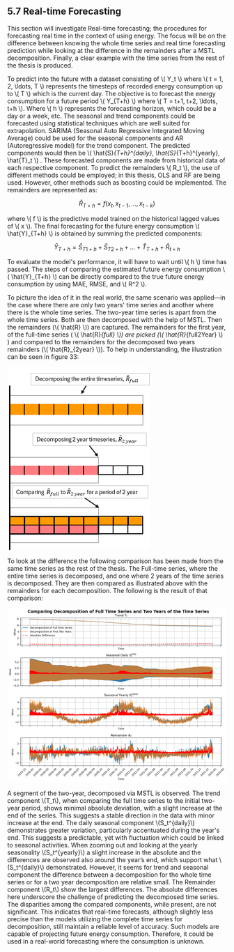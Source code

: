 <div>
  <script type="text/x-mathjax-config">
    MathJax = {
      tex: {
        inlineMath: [['$','$'], ['\\(','\\)']],
        displayMath: [['$$','$$'], ['\\[','\\]']]
      }
    };
  </script>
  <script type="text/javascript" id="MathJax-script" async
    src="https://cdn.jsdelivr.net/npm/mathjax@3/es5/tex-mml-chtml.js">
  </script>
</div>

## 5.7 Real-time Forecasting

This section will investigate Real-time forecasting; the procedures for forecasting real time in the context of using energy. The focus will be on the difference between knowing the whole time series and real time forecasting prediction while looking at the difference in the remainders after a MSTL decomposition. Finally, a clear example with the time series from the rest of the thesis is produced.

To predict into the future with a dataset consisting of \\( Y_t \\) where \\( t = 1, 2, \ldots, T \\) represents the timesteps of recorded energy consumption up to \\( T \\) which is the current day. The objective is to forecast the energy consumption for a future period \\( Y_{T+h} \\) where \\( T = t+1, t+2, \ldots, t+h \\). Where \\( h \\) represents the forecasting horizon, which could be a day or a week, etc. The seasonal and trend components could be forecasted using statistical techniques which are well suited for extrapolation. SARIMA (Seasonal Auto Regressive Integrated Moving Average) could be used for the seasonal components and AR (Autoregressive model) for the trend component. The predicted components would then be \\( \hat{S}_{T+h}^{daily}, \hat{S}_{T+h}^{yearly}, \hat{T}_t \\) . These forecasted components are made from historical data of each respective component. To predict the remainders \\( R_t \\), the use of different methods could be employed; in this thesis, OLS and RF are being used. However, other methods such as boosting could be implemented. The remainders are represented as:

$$ \hat{R}_{T+h} = f(x_t, x_{t-1}, \ldots, x_{t-k}) $$

where \\( f \\) is the predictive model trained on the historical lagged values of \\( x \\). The final forecasting for the future energy consumption \\( \hat{Y}_{T+h} \\) is obtained by summing the predicted components:

$$ \hat{Y}_{T+h} = \hat{S}_{T1+h} + \hat{S}_{T2+h} + \ldots + \hat{T}_{T+h} + \hat{R}_{t+h} $$

To evaluate the model's performance, it will have to wait until \\( h \\) time has passed. The steps of comparing the estimated future energy consumption \\( \hat{Y}_{T+h} \\) can be directly compared to the true future energy consumption by using MAE, RMSE, and \\( R^2 \\).

To picture the idea of it in the real world, the same scenario was applied—in the case where there are only two years' time series and another where there is the whole time series. The two-year time series is apart from the whole time series. Both are then decomposed with the help of MSTL. Then the remainders (\\( \hat{R} \\)) are captured. The remainders for the first year, of the full-time series ( \\( \hat{R}_{full} \\)) are picked (\\( \hat{R}_{full2Year} \\) ) and compared to the remainders for the decomposed two years remainders (\\( \hat{R}_{2year} \\)). To help in understanding, the illustration can be seen in figure 33:

![png](mstl.png)

To look at the difference the following comparison has been made from the same time series as the rest of the thesis. The Full-time series, where the entire time series is decomposed, and one where 2 years of the time series is decomposed. They are then compared as illustrated above with the remainders for each decomposition. The following is the result of that comparison:

![image.png](mstlcompare.png)

A segment of the two-year, decomposed via MSTL is observed. The trend component \\(T_t\\), when comparing the full time series to the initial two-year period, shows minimal absolute deviation, with a slight increase at the end of the series. This suggests a stable direction in the data with minor increase at the end. The daily seasonal component \\(S_t^{daily}\\) demonstrates greater variation, particularly accentuated during the year's end. This suggests a predictable, yet with fluctuation which could be linked to seasonal activities. When zooming out and looking at the yearly seasonality \\(S_t^{yearly}\\) a slight increase in the absolute and the differences are observed also around the year’s end, which support what \\(S_t^{daily}\\) demonstrated. However, it seems for trend and seasonal component the difference between a decomposition for the whole time series or for a two year decomposition are relative small. The Remainder component \\(R_t\\) show the largest differences. The absolute differences here underscore the challenge of predicting the decomposed time series. The disparities among the compared components, while present, are not significant. This indicates that real-time forecasts, although slightly less precise than the models utilizing the complete time series for decomposition, still maintain a reliable level of accuracy. Such models are capable of projecting future energy consumption. Therefore, it could be used in a real-world forecasting where the consumption is unknown.


```python

```
